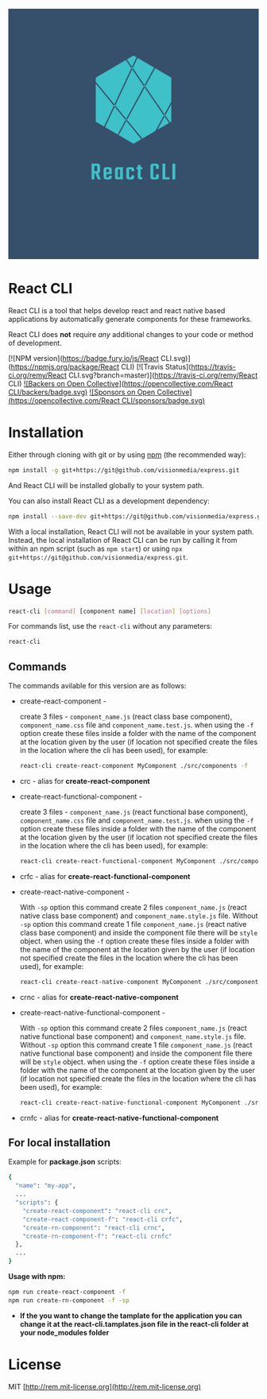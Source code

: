 <p align="center">
  <img src="./assets/logo_v1/logo.png" alt="React CLI Logo">
</p>

# React CLI 

React CLI is a tool that helps develop react and react native based applications by automatically generate components for these frameworks.

React CLI does **not** require *any* additional changes to your code or method of development. 

[![NPM version](https://badge.fury.io/js/React CLI.svg)](https://npmjs.org/package/React CLI)
[![Travis Status](https://travis-ci.org/remy/React CLI.svg?branch=master)](https://travis-ci.org/remy/React CLI) [![Backers on Open Collective](https://opencollective.com/React CLI/backers/badge.svg)](#backers) [![Sponsors on Open Collective](https://opencollective.com/React CLI/sponsors/badge.svg)](#sponsors)

# Installation

Either through cloning with git or by using [npm](http://npmjs.org) (the recommended way):

```bash
npm install -g git+https://git@github.com/visionmedia/express.git
```

And React CLI will be installed globally to your system path.

You can also install React CLI as a development dependency:

```bash
npm install --save-dev git+https://git@github.com/visionmedia/express.git
```

With a local installation, React CLI will not be available in your system path. Instead, the local installation of React CLI can be run by calling it from within an npm script (such as `npm start`) or using `npx git+https://git@github.com/visionmedia/express.git`.

# Usage 

```bash
react-cli [command] [component name] [location] [options]
```

For commands list, use the `react-cli` without any parameters:

```bash
react-cli 
```

## Commands
The commands avilable for this version are as follows:

 - create-react-component - 
 
    create 3 files - `component_name.js` (react class base component), `component_name.css` file and `component_name.test.js`.
    when using the `-f` option create these files inside a folder with the name of the component at the location given by the user 
    (if location not specified create the files in the location where the cli has been used), for example: 

    ```bash
    react-cli create-react-component MyComponent ./src/components -f
    ```

 - crc - alias for **create-react-component**

 - create-react-functional-component -

    create 3 files - `component_name.js` (react functional base component), `component_name.css` file and `component_name.test.js`.
    when using the `-f` option create these files inside a folder with the name of the component at the location given by the user 
    (if location not specified create the files in the location where the cli has been used), for example: 

    ```bash
    react-cli create-react-functional-component MyComponent ./src/components -f
    ```

 - crfc - alias for **create-react-functional-component**

 - create-react-native-component -

    With `-sp` option this command create 2 files `component_name.js` (react native class base component) and `component_name.style.js` file.
    Without `-sp` option this command create 1 file `component_name.js` (react native class base component) and inside the component file there will be `style` object.
    when using the `-f` option create these files inside a folder with the name of the component at the location given by the user 
    (if location not specified create the files in the location where the cli has been used), for example: 

    ```bash
    react-cli create-react-native-component MyComponent ./src/components -f -sp
    ```

 - crnc - alias for **create-react-native-component**

 - create-react-native-functional-component -

    With `-sp` option this command create 2 files `component_name.js` (react native functional base component) and `component_name.style.js` file.
    Without `-sp` option this command create 1 file `component_name.js` (react native functional base component) and inside the component file there will be `style` object.
    when using the `-f` option create these files inside a folder with the name of the component at the location given by the user 
    (if location not specified create the files in the location where the cli has been used), for example: 

    ```bash
    react-cli create-react-native-functional-component MyComponent ./src/components -f -sp
    ```

 - crnfc - alias for **create-react-native-functional-component**

## For local installation

Example for **package.json** scripts:

```bash
{
  "name": "my-app",
  ...
  "scripts": {
    "create-react-component": "react-cli crc",
    "create-react-component-f": "react-cli crfc",
    "create-rn-component": "react-cli crnc",
    "create-rn-component-f": "react-cli crnfc"
  },
  ...
}
```

**Usage with npm:**

```bash
npm run create-react-component -f
npm run create-rn-component -f -sp
```

- **If the you want to change the tamplate for the application you can change it at the react-cli.tamplates.json file in the react-cli folder at your node_modules folder**

# License

MIT [http://rem.mit-license.org](http://rem.mit-license.org)
